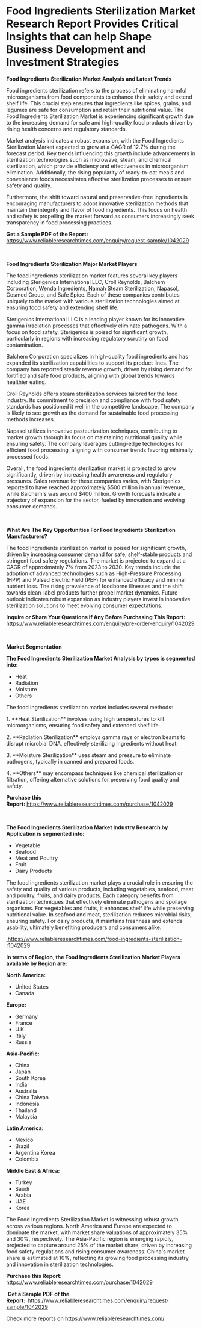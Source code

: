 <p><h1>Food Ingredients Sterilization Market Research Report Provides Critical Insights that can help Shape Business Development and Investment Strategies</h1></p><p><strong>Food Ingredients Sterilization Market Analysis and Latest Trends</strong></p>
<p><p>Food ingredients sterilization refers to the process of eliminating harmful microorganisms from food components to enhance their safety and extend shelf life. This crucial step ensures that ingredients like spices, grains, and legumes are safe for consumption and retain their nutritional value. The Food Ingredients Sterilization Market is experiencing significant growth due to the increasing demand for safe and high-quality food products driven by rising health concerns and regulatory standards.</p><p>Market analysis indicates a robust expansion, with the Food Ingredients Sterilization Market expected to grow at a CAGR of 12.7% during the forecast period. Key trends influencing this growth include advancements in sterilization technologies such as microwave, steam, and chemical sterilization, which provide efficiency and effectiveness in microorganism elimination. Additionally, the rising popularity of ready-to-eat meals and convenience foods necessitates effective sterilization processes to ensure safety and quality.</p><p>Furthermore, the shift toward natural and preservative-free ingredients is encouraging manufacturers to adopt innovative sterilization methods that maintain the integrity and flavor of food ingredients. This focus on health and safety is propelling the market forward as consumers increasingly seek transparency in food processing practices.</p></p>
<p><strong>Get a Sample PDF of the Report:&nbsp;</strong> <a href="https://www.reliableresearchtimes.com/enquiry/request-sample/1042029?utm_campaign=2233&utm_medium=2&utm_source=Github&utm_content=ia&utm_term=09042025&utm_id=food-ingredients-sterilization">https://www.reliableresearchtimes.com/enquiry/request-sample/1042029</a></p>
<p>&nbsp;</p>
<p><strong>Food Ingredients Sterilization Major Market Players</strong></p>
<p><p>The food ingredients sterilization market features several key players including Sterigenics International LLC, Croll Reynolds, Balchem Corporation, Wenda Ingredients, Namah Steam Sterilization, Napasol, Cosmed Group, and Safe Spice. Each of these companies contributes uniquely to the market with various sterilization technologies aimed at ensuring food safety and extending shelf life.</p><p>Sterigenics International LLC is a leading player known for its innovative gamma irradiation processes that effectively eliminate pathogens. With a focus on food safety, Sterigenics is poised for significant growth, particularly in regions with increasing regulatory scrutiny on food contamination.</p><p>Balchem Corporation specializes in high-quality food ingredients and has expanded its sterilization capabilities to support its product lines. The company has reported steady revenue growth, driven by rising demand for fortified and safe food products, aligning with global trends towards healthier eating.</p><p>Croll Reynolds offers steam sterilization services tailored for the food industry. Its commitment to precision and compliance with food safety standards has positioned it well in the competitive landscape. The company is likely to see growth as the demand for sustainable food processing methods increases.</p><p>Napasol utilizes innovative pasteurization techniques, contributing to market growth through its focus on maintaining nutritional quality while ensuring safety. The company leverages cutting-edge technologies for efficient food processing, aligning with consumer trends favoring minimally processed foods.</p><p>Overall, the food ingredients sterilization market is projected to grow significantly, driven by increasing health awareness and regulatory pressures. Sales revenue for these companies varies, with Sterigenics reported to have reached approximately $500 million in annual revenue, while Balchem's was around $400 million. Growth forecasts indicate a trajectory of expansion for the sector, fueled by innovation and evolving consumer demands.</p></p>
<p>&nbsp;</p>
<p><strong>What Are The Key Opportunities For Food Ingredients Sterilization Manufacturers?</strong></p>
<p><p>The food ingredients sterilization market is poised for significant growth, driven by increasing consumer demand for safe, shelf-stable products and stringent food safety regulations. The market is projected to expand at a CAGR of approximately 7% from 2023 to 2030. Key trends include the adoption of advanced technologies such as High-Pressure Processing (HPP) and Pulsed Electric Field (PEF) for enhanced efficacy and minimal nutrient loss. The rising prevalence of foodborne illnesses and the shift towards clean-label products further propel market dynamics. Future outlook indicates robust expansion as industry players invest in innovative sterilization solutions to meet evolving consumer expectations.</p></p>
<p><strong>Inquire or Share Your Questions If Any Before Purchasing This Report:</strong> <a href="https://www.reliableresearchtimes.com/enquiry/pre-order-enquiry/1042029?utm_campaign=2233&utm_medium=2&utm_source=Github&utm_content=ia&utm_term=09042025&utm_id=food-ingredients-sterilization">https://www.reliableresearchtimes.com/enquiry/pre-order-enquiry/1042029</a></p>
<p>&nbsp;</p>
<p><strong>Market Segmentation</strong></p>
<p><strong>The Food Ingredients Sterilization Market Analysis by types is segmented into:</strong></p>
<p><ul><li>Heat</li><li>Radiation</li><li>Moisture</li><li>Others</li></ul></p>
<p><p>The food ingredients sterilization market includes several methods: </p><p>1. **Heat Sterilization** involves using high temperatures to kill microorganisms, ensuring food safety and extended shelf life. </p><p>2. **Radiation Sterilization** employs gamma rays or electron beams to disrupt microbial DNA, effectively sterilizing ingredients without heat. </p><p>3. **Moisture Sterilization** uses steam and pressure to eliminate pathogens, typically in canned and prepared foods. </p><p>4. **Others** may encompass techniques like chemical sterilization or filtration, offering alternative solutions for preserving food quality and safety.</p></p>
<p><strong>Purchase this Report:&nbsp;</strong><a href="https://www.reliableresearchtimes.com/purchase/1042029?utm_campaign=2233&utm_medium=2&utm_source=Github&utm_content=ia&utm_term=09042025&utm_id=food-ingredients-sterilization">https://www.reliableresearchtimes.com/purchase/1042029</a></p>
<p>&nbsp;</p>
<p><strong>The Food Ingredients Sterilization Market Industry Research by Application is segmented into:</strong></p>
<p><ul><li>Vegetable</li><li>Seafood</li><li>Meat and Poultry</li><li>Fruit</li><li>Dairy Products</li></ul></p>
<p><p>The food ingredients sterilization market plays a crucial role in ensuring the safety and quality of various products, including vegetables, seafood, meat and poultry, fruits, and dairy products. Each category benefits from sterilization techniques that effectively eliminate pathogens and spoilage organisms. For vegetables and fruits, it enhances shelf life while preserving nutritional value. In seafood and meat, sterilization reduces microbial risks, ensuring safety. For dairy products, it maintains freshness and extends usability, ultimately benefiting producers and consumers alike.</p></p>
<p><a href="https://www.reliableresearchtimes.com/food-ingredients-sterilization-r1042029?utm_campaign=2233&utm_medium=2&utm_source=Github&utm_content=ia&utm_term=09042025&utm_id=food-ingredients-sterilization">&nbsp;https://www.reliableresearchtimes.com/food-ingredients-sterilization-r1042029</a></p>
<p><strong>In terms of Region, the Food Ingredients Sterilization Market Players available by Region are:</strong></p>
<p>
    <p> <strong> North America: </strong>
        <ul>
            <li>United States</li>
            <li>Canada</li>
        </ul>
        </p> 
    <p> <strong> Europe: </strong>
        <ul>
            <li>Germany</li>
            <li>France</li>
            <li>U.K.</li>
            <li>Italy</li>
            <li>Russia</li>
        </ul>
        </p> 
    <p> <strong> Asia-Pacific: </strong>
        <ul>
            <li>China</li>
            <li>Japan</li>
            <li>South Korea</li>
            <li>India</li>
            <li>Australia</li>
            <li>China Taiwan</li>
            <li>Indonesia</li>
            <li>Thailand</li>
            <li>Malaysia</li>
        </ul>
        </p> 
    <p> <strong> Latin America: </strong>
        <ul>
            <li>Mexico</li>
            <li>Brazil</li>
            <li>Argentina Korea</li>
            <li>Colombia</li>
        </ul>
        </p> 
    <p> <strong> Middle East & Africa: </strong>
        <ul>
            <li>Turkey</li>
            <li>Saudi</li>
            <li>Arabia</li>
            <li>UAE</li>
            <li>Korea</li>
        </ul>
    </p>
    </p>
<p><p>The Food Ingredients Sterilization Market is witnessing robust growth across various regions. North America and Europe are expected to dominate the market, with market share valuations of approximately 35% and 30%, respectively. The Asia-Pacific region is emerging rapidly, projected to capture around 25% of the market share, driven by increasing food safety regulations and rising consumer awareness. China's market share is estimated at 10%, reflecting its growing food processing industry and innovation in sterilization technologies.</p></p>
<p><strong>Purchase this Report: </strong><a href="https://www.reliableresearchtimes.com/purchase/1042029?utm_campaign=2233&utm_medium=2&utm_source=Github&utm_content=ia&utm_term=09042025&utm_id=food-ingredients-sterilization">https://www.reliableresearchtimes.com/purchase/1042029</a></p>
<p>&nbsp;<strong>Get a Sample PDF of the Report:&nbsp;&nbsp;</strong><a href="https://www.reliableresearchtimes.com/enquiry/request-sample/1042029?utm_campaign=2233&utm_medium=2&utm_source=Github&utm_content=ia&utm_term=09042025&utm_id=food-ingredients-sterilization">https://www.reliableresearchtimes.com/enquiry/request-sample/1042029</a></p>
<p><strong></strong></p>
<p>Check more reports on <a href="https://www.reliableresearchtimes.com/?utm_campaign=2233&utm_medium=2&utm_source=Github&utm_content=ia&utm_term=09042025&utm_id=food-ingredients-sterilization">https://www.reliableresearchtimes.com/</a></p>
